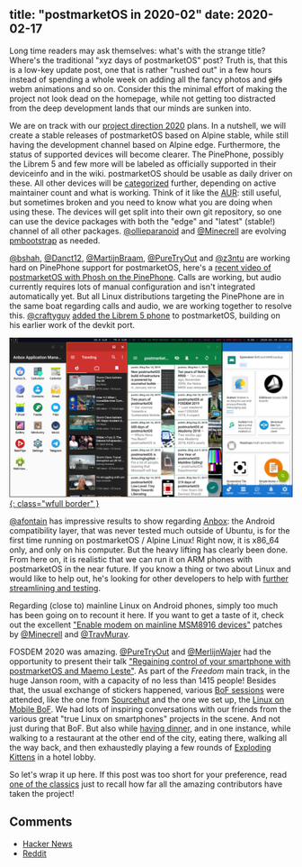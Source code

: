 title: "postmarketOS in 2020-02"
date: 2020-02-17
---
Long time readers may ask themselves: what's with the strange title? Where's
the traditional "xyz days of postmarketOS" post? Truth is, that this is a
low-key update post, one that is rather "rushed out" in a few hours instead of
spending a whole week on adding all the fancy photos and <del>gifs</del> webm
animations and so on. Consider this the minimal effort of making the project
not look dead on the homepage, while not getting too distracted from the deep
development lands that our minds are sunken into.

We are on track with our
[project direction 2020](https://gitlab.com/postmarketOS/postmarketos/issues/11)
plans. In a nutshell, we will create a stable releases of postmarketOS
based on Alpine stable, while still having the development channel based on
Alpine edge. Furthermore, the status of supported devices will become clearer.
The PinePhone, possibly the Librem 5 and few more will be labeled as officially
supported in their deviceinfo and in the wiki. postmarketOS should be usable as
daily driver on these. All other devices will be
[categorized](https://gitlab.com/postmarketOS/postmarketos/issues/16) further,
depending on active maintainer count and what is working. Think of it like the
[AUR](https://en.wikipedia.org/wiki/Arch_Linux#Arch_User_Repository_.28AUR.29):
still useful, but sometimes broken and you need to know what you are doing when
using these. The devices will get split into their own git repository, so one
can use the device packages with both the "edge" and "latest" (stable!) channel
of all other packages. [@ollieparanoid](https://gitlab.com/ollieparanoid)
and [@Minecrell](https://gitlab.com/Minecrell) are evolving
[pmbootstrap](https://gitlab.com/postmarketOS/pmbootstrap/) as needed.

[@bshah](https://gitlab.com/bshah), [@Danct12](https://gitlab.com/Danct12),
[@MartijnBraam](https://gitlab.com/MartijnBraam),
[@PureTryOut](https://gitlab.com/PureTryOut) and
[@z3ntu](https://gitlab.com/z3ntu) are working hard on PinePhone support for
postmarketOS, here's a
[recent video of postmarketOS with Phosh on the PinePhone](https://www.youtube.com/watch?v=xI6AUFkQJU0).
Calls are working, but audio currently requires lots of manual configuration
and isn't integrated automatically yet. But all Linux distributions targeting
the PinePhone are in the same boat regarding calls and audio, we are working
together to resolve this. [@craftyguy](https://gitlab.com/craftyguy)
[added the Librem 5 phone](https://gitlab.com/postmarketOS/pmaports/-/merge_requests/869)
to postmarketOS, building on his earlier work of the devkit port.

[![Anbox running on postmarketOS on i3, with F-Droid, NewPipe and Feeder](/static/img/2020-02/anbox.png){: class="wfull border" }](/static/img/2020-02/anbox.png)

[@afontain](https://gitlab.com/afontain) has impressive results to show
regarding [Anbox](https://anbox.io): the Android compatibility layer, that was
never tested much outside of Ubuntu, is for the first time running on
postmarketOS / Alpine Linux! Right now, it is x86_64 only, and only on his
computer. But the heavy lifting has clearly been done. From here on, it is
realistic that we can run it on ARM phones with postmarketOS in the near
future. If you know a thing or two about Linux and would like to help out, he's
looking for other developers to help with
[further streamlining and testing](https://gitlab.com/postmarketOS/pmaports/issues/17#note_285245320).

Regarding (close to) mainline Linux on Android phones, simply too much has been
going on to recount it here. If you want to get a taste of it, check out the
excellent
["Enable modem on mainline MSM8916 devices"](https://gitlab.com/postmarketOS/pmaports/-/merge_requests/907)
patches by [@Minecrell](https://gitlab.com/Minecrell) and
[@TravMurav](https://gitlab.com/TravMurav).

FOSDEM 2020 was amazing.
[@PureTryOut](https://gitlab.com/PureTryOut)
and
[@MerlijnWajer](https://gitlab.com/MerlijnWajer)
had the opportunity to
present their talk ["Regaining control of your smartphone with postmarketOS and
Maemo Leste"](https://fosdem.org/2020/schedule/event/smartphones/). As part of
the *Freedom* main track, in the huge Janson room, with a capacity of no
less than 1415 people! Besides that, the usual exchange of stickers happened,
various [BoF sessions](https://en.wikipedia.org/wiki/Birds_of_a_feather_(computing))
were attended, like the one from
[Sourcehut](https://fosdem.org/2020/schedule/event/bof_sourcehut/) and the one
we set up, the
[Linux on Mobile BoF](https://fosdem.org/2020/schedule/event/bof_linux_mobile/).
We had lots of inspiring conversations with our friends from the various great
"true Linux on smartphones" projects in the scene. And not just during that
BoF. But also while
[having dinner](https://twitter.com/thepine64/status/1223684926106632193),
and in one instance, while walking to a restaurant at the other end of the
city, eating there, walking all the way back, and then exhaustedly playing a few
rounds of
[Exploding Kittens](https://en.wikipedia.org/wiki/Exploding_Kittens) in a hotel
lobby.

So let's wrap it up here. If this post was too short for your preference,
read [one of the classics](/blog/2017/09/03/100-days-of-postmarketos/) just to
recall how far all the amazing contributors have taken the project!


## Comments

* [Hacker News](https://news.ycombinator.com/item?id=22348005)
* [Reddit](https://old.reddit.com/r/postmarketOS/duplicates/f59r64/postmarketos_in_202002/)
